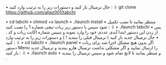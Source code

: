 • حال ترمینال باز کنید و دستورات زیر را به ترتیب وارد کنید : ⇩
git clone https://github.com/aliaz001/tabchi

• cd tabchi
• chmod +x launch
• ./launch install
• منتظر بمانید تا نصب تکمیل شود سپس با دستور زیر ربات تبچی شماره 1 را نصب کنید : ⇩
• ./launch tabchi
• پس از زدن این دستور ابتدا آیدی عددی خود را وارد نمونه  و سپس شماره اکانت ربات و کد .
• حال ترمینال جدید باز کنید ( ترمینال قبلی را نبندید ! ) و دستورات زیر را به ترتیب وارد کنید : ⇩
• cd tabchi
• ./launch panel
• اگر بدون هیچ مشکل اجرا شد برای ربات دستور Menu را ارسال نمایید و اگر مشکلی نداشت ترمینال هارو ببندید و ترمینال جدید باز کنید : ⇩
• ./launch auto
• و منتظر بمانید تا لانچ تمام شود و سپس ترمینال را ببندید .